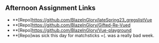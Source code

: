 ## Afternoon Assignment Links

* **[Repo]https://github.com/BlazeInGlory/lateSpring23_gregslistVue
* **[Repo]https://github.com/BlazeInGlory/Gifted-Re-Vued
* **[Repo]https://github.com/BlazeInGlory/Vue-playground
* **[Repo]was sick this day for matchsticks =(. was a really bad week.
